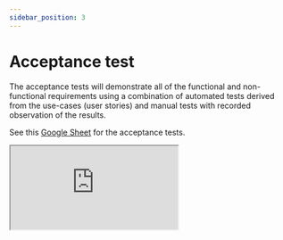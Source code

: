 ```yaml
---
sidebar_position: 3
---
```

# Acceptance test

The acceptance tests will demonstrate all of the functional and non-functional requirements using a combination of automated tests derived from the use-cases (user stories) and manual tests with recorded observation of the results.

See this <a href="https://docs.google.com/spreadsheets/d/1cuUb6Kp730-dWrmaLGF4BwymjM5wOjrheQmZXhBRBhs/edit?usp=sharing">Google Sheet</a> for the acceptance tests. 

<div style={{textAlign: "center"}}><iframe src="https://docs.google.com/spreadsheets/d/e/2PACX-1vRdFI14wpyknyFh08xeWaE6GK2-gUEuYitYNiCHTB5ZFTILUzWYyk9ctb-SOkVNwwgr29pNHdi4H28C/pubhtml?widget=true&amp;headers=false"> </iframe></div>
